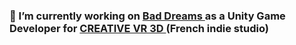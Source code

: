 ### 🔭 I’m currently working on <a href="https://store.playstation.com/fr-fr/concept/10003491"> Bad Dreams </a> as a Unity Game Developer for <a href ="http://crvr3d.com/">CREATIVE VR 3D </a> (French indie studio)

<!--
**Rolmak06/Rolmak06** is a ✨ _special_ ✨ repository because its `README.md` (this file) appears on your GitHub profile.

Here are some ideas to get you started:

- 🔭 I’m currently working on ...
- 🌱 I’m currently learning ...
- 👯 I’m looking to collaborate on ...
- 🤔 I’m looking for help with ...
- 💬 Ask me about ...
- 📫 How to reach me: ...
- 😄 Pronouns: ...
- ⚡ Fun fact: ...
-->
